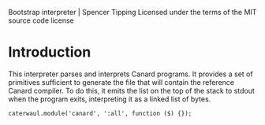 Bootstrap interpreter | Spencer Tipping
Licensed under the terms of the MIT source code license

# Introduction

This interpreter parses and interprets Canard programs. It provides a set of primitives sufficient to generate the file that will contain the reference Canard compiler. To do this, it emits
the list on the top of the stack to stdout when the program exits, interpreting it as a linked list of bytes.

    caterwaul.module('canard', ':all', function ($) {});